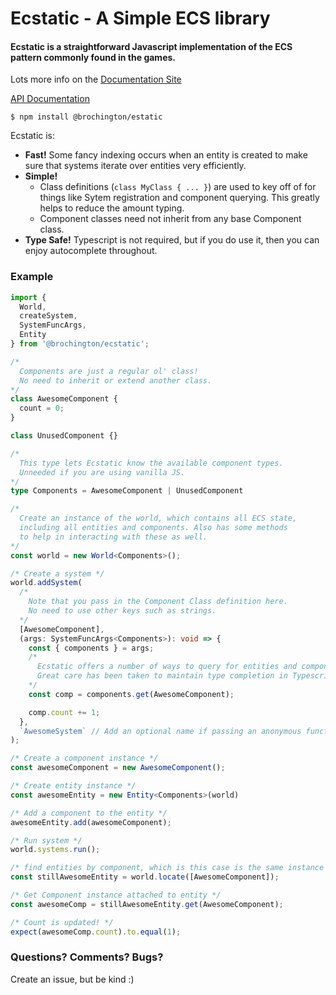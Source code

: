 # Ecstatic - A Simple ECS library
#### Ecstatic is a straightforward Javascript implementation of the ECS pattern commonly found in the games. 


Lots more info on the [Documentation Site](https://brochington.github.io/ecstatic-doc-site/docs/getting_started/what-is-ecs/)

[API Documentation](https://brochington.github.io/ecstatic/)

```
$ npm install @brochington/estatic
```

Ecstatic is:
- **Fast!** Some fancy indexing occurs when an entity is created to make sure that systems iterate over entities very efficiently.
- **Simple!** 
  - Class definitions (`class MyClass { ... }`) are used to key off of for things like Sytem registration and component querying. This greatly helps to reduce the amount typing. 
  - Component classes need not inherit from any base Component class.
- **Type Safe!** Typescript is not required, but if you do use it, then you can enjoy autocomplete throughout.


### Example

```typescript
import {
  World,
  createSystem,
  SystemFuncArgs,
  Entity
} from '@brochington/ecstatic';

/*
  Components are just a regular ol' class!
  No need to inherit or extend another class. 
*/
class AwesomeComponent {
  count = 0;
}

class UnusedComponent {}

/*
  This type lets Ecstatic know the available component types.
  Unneeded if you are using vanilla JS.
*/ 
type Components = AwesomeComponent | UnusedComponent

/*
  Create an instance of the world, which contains all ECS state, 
  including all entities and components. Also has some methods
  to help in interacting with these as well.
*/
const world = new World<Components>();

/* Create a system */
world.addSystem(
  /* 
    Note that you pass in the Component Class definition here.
    No need to use other keys such as strings.
  */
  [AwesomeComponent],
  (args: SystemFuncArgs<Components>): void => {
    const { components } = args;
    /*
      Ecstatic offers a number of ways to query for entities and components.
      Great care has been taken to maintain type completion in Typescript.
    */
    const comp = components.get(AwesomeComponent);

    comp.count += 1;
  },
  `AwesomeSystem` // Add an optional name if passing an anonymous function.
);

/* Create a component instance */
const awesomeComponent = new AwesomeComponent();

/* Create entity instance */
const awesomeEntity = new Entity<Components>(world)

/* Add a component to the entity */
awesomeEntity.add(awesomeComponent);

/* Run system */
world.systems.run();

/* find entities by component, which is this case is the same instance as awesomeEntity above. */
const stillAwesomeEntity = world.locate([AwesomeComponent]);

/* Get Component instance attached to entity */
const awesomeComp = stillAwesomeEntity.get(AwesomeComponent);

/* Count is updated! */
expect(awesomeComp.count).to.equal(1);


```

### Questions? Comments? Bugs?
Create an issue, but be kind :)